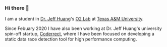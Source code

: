 ### Hi there 🦜

I am a student in [Dr. Jeff Huang](https://engineering.tamu.edu/cse/profiles/huang-jeff.html)'s [O2 Lab](https://o2lab.github.io/) at [Texas A&M University](https://www.tamu.edu/).

Since Febuary 2020 I have also been working at Dr. Jeff Huang's university spin-off startup, [Coderrect](https://coderrect.com/), where I have been focused on 
developing a static data race detection tool for high performance computing.

<!--
**BradSwain/BradSwain** is a ✨ _special_ ✨ repository because its `README.md` (this file) appears on your GitHub profile.


Here are some ideas to get you started:

- 🔭 I’m currently working on [OpenRace](https://github.com/coderrect-inc/OpenRace)
- 🌱 I’m currently learning how to build an open source project.
- 👯 I’m looking to collaborate on [OpenRace](https://github.com/coderrect-inc/OpenRace)
- 🤔 I’m looking for help with [OpenRace](https://github.com/coderrect-inc/OpenRace)
- 💬 Ask me about [OpenRace](https://github.com/coderrect-inc/OpenRace)
- 📫 How to reach me: brad@coderrect.com
- 😄 Pronouns: He/Him
- ⚡ Fun fact: If you are reading this you are cool

-->

